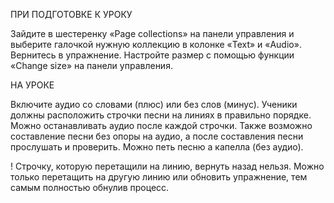 ПРИ ПОДГОТОВКЕ К УРОКУ

Зайдите в шестеренку «Page collections» на панели управления и выберите галочкой нужную коллекцию в колонке «Text» и «Audio». Вернитесь в упражнение. Настройте размер с помощью функции «Change size» на панели управления.


НА УРОКЕ

Включите аудио со словами (плюс) или без слов (минус). Ученики должны расположить строчки песни на линиях в правильно порядке. Можно останавливать аудио после каждой строчки. Также возможно составление песни без опоры на аудио, а после составления песни прослушать и проверить. Можно петь песню а капелла (без аудио).

! Строчку, которую перетащили на линию, вернуть назад нельзя. Можно только перетащить на другую линию или обновить упражнение, тем самым полностью обнулив процесс.
